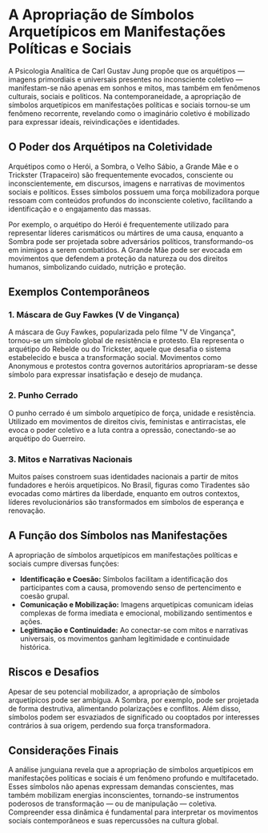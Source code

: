 
# A Apropriação de Símbolos Arquetípicos em Manifestações Políticas e Sociais

A Psicologia Analítica de Carl Gustav Jung propõe que os arquétipos — imagens primordiais e universais presentes no inconsciente coletivo — manifestam-se não apenas em sonhos e mitos, mas também em fenômenos culturais, sociais e políticos. Na contemporaneidade, a apropriação de símbolos arquetípicos em manifestações políticas e sociais tornou-se um fenômeno recorrente, revelando como o imaginário coletivo é mobilizado para expressar ideais, reivindicações e identidades.

## O Poder dos Arquétipos na Coletividade

Arquétipos como o Herói, a Sombra, o Velho Sábio, a Grande Mãe e o Trickster (Trapaceiro) são frequentemente evocados, consciente ou inconscientemente, em discursos, imagens e narrativas de movimentos sociais e políticos. Esses símbolos possuem uma força mobilizadora porque ressoam com conteúdos profundos do inconsciente coletivo, facilitando a identificação e o engajamento das massas.

Por exemplo, o arquétipo do Herói é frequentemente utilizado para representar líderes carismáticos ou mártires de uma causa, enquanto a Sombra pode ser projetada sobre adversários políticos, transformando-os em inimigos a serem combatidos. A Grande Mãe pode ser evocada em movimentos que defendem a proteção da natureza ou dos direitos humanos, simbolizando cuidado, nutrição e proteção.

## Exemplos Contemporâneos

### 1. Máscara de Guy Fawkes (V de Vingança)

A máscara de Guy Fawkes, popularizada pelo filme "V de Vingança", tornou-se um símbolo global de resistência e protesto. Ela representa o arquétipo do Rebelde ou do Trickster, aquele que desafia o sistema estabelecido e busca a transformação social. Movimentos como Anonymous e protestos contra governos autoritários apropriaram-se desse símbolo para expressar insatisfação e desejo de mudança.

### 2. Punho Cerrado

O punho cerrado é um símbolo arquetípico de força, unidade e resistência. Utilizado em movimentos de direitos civis, feministas e antirracistas, ele evoca o poder coletivo e a luta contra a opressão, conectando-se ao arquétipo do Guerreiro.

### 3. Mitos e Narrativas Nacionais

Muitos países constroem suas identidades nacionais a partir de mitos fundadores e heróis arquetípicos. No Brasil, figuras como Tiradentes são evocadas como mártires da liberdade, enquanto em outros contextos, líderes revolucionários são transformados em símbolos de esperança e renovação.

## A Função dos Símbolos nas Manifestações

A apropriação de símbolos arquetípicos em manifestações políticas e sociais cumpre diversas funções:

- **Identificação e Coesão:** Símbolos facilitam a identificação dos participantes com a causa, promovendo senso de pertencimento e coesão grupal.
- **Comunicação e Mobilização:** Imagens arquetípicas comunicam ideias complexas de forma imediata e emocional, mobilizando sentimentos e ações.
- **Legitimação e Continuidade:** Ao conectar-se com mitos e narrativas universais, os movimentos ganham legitimidade e continuidade histórica.

## Riscos e Desafios

Apesar de seu potencial mobilizador, a apropriação de símbolos arquetípicos pode ser ambígua. A Sombra, por exemplo, pode ser projetada de forma destrutiva, alimentando polarizações e conflitos. Além disso, símbolos podem ser esvaziados de significado ou cooptados por interesses contrários à sua origem, perdendo sua força transformadora.

## Considerações Finais

A análise junguiana revela que a apropriação de símbolos arquetípicos em manifestações políticas e sociais é um fenômeno profundo e multifacetado. Esses símbolos não apenas expressam demandas conscientes, mas também mobilizam energias inconscientes, tornando-se instrumentos poderosos de transformação — ou de manipulação — coletiva. Compreender essa dinâmica é fundamental para interpretar os movimentos sociais contemporâneos e suas repercussões na cultura global.
```
